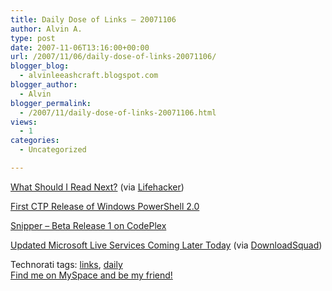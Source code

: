 ```yaml
---
title: Daily Dose of Links – 20071106
author: Alvin A.
type: post
date: 2007-11-06T13:16:00+00:00
url: /2007/11/06/daily-dose-of-links-20071106/
blogger_blog:
  - alvinleeashcraft.blogspot.com
blogger_author:
  - Alvin
blogger_permalink:
  - /2007/11/daily-dose-of-links-20071106.html
views:
  - 1
categories:
  - Uncategorized

---
```

<a title="Book Recommendations" href="http://www.whatshouldireadnext.com/" target="_blank">What Should I Read Next?</a> (via <a href="http://lifehacker.com/software/books/what-should-i-read-next-like-lastfm-for-books-318931.php" target="_blank">Lifehacker</a>)

<a title="MS Downloads" href="http://www.microsoft.com/downloads/details.aspx?familyid=60deac2b-975b-41e6-9fa0-c2fd6aa6bc89&displaylang=en&tm" target="_blank">First CTP Release of Windows PowerShell 2.0</a>

<a title="Code Snippet Editor for .NET" href="http://www.codeplex.com/Snipper" target="_blank">Snipper &#8211; Beta Release 1 on CodePlex</a>

<a href="https://www.countdowntobetter.com/" target="_blank">Updated Microsoft Live Services Coming Later Today</a> (via <a href="http://www.downloadsquad.com/2007/11/05/microsoft-launching-windows-live-updates/" target="_blank">DownloadSquad</a>)

<div class="wlWriterSmartContent" style="display:inline;margin:0;padding:0;">
  <!--dotnetkickit-->
</div>

<div class="wlWriterSmartContent" style="display:inline;margin:0;padding:0;">
  Technorati tags: <a href="http://technorati.com/tags/links" rel="tag">links</a>, <a href="http://technorati.com/tags/daily" rel="tag">daily</a>
</div>

<div class="blogger-post-footer">
  <a href="http://www.myspace.com/alvinashcraft">Find me on MySpace and be my friend!</a></p>
</div>